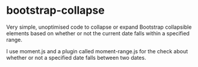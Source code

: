 # bootstrap-collapse
Very simple, unoptimised code to collapse or expand Bootstrap collapsible elements based on whether or not the current date falls within a specified range.

I use moment.js and a plugin called moment-range.js for the check about whether or not a specified date falls between two dates.
